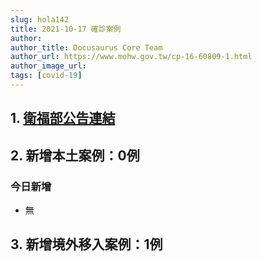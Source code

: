 ```yaml
---
slug: hola142
title: 2021-10-17 確診案例
author: 
author_title: Docusaurus Core Team
author_url: https://www.mohw.gov.tw/cp-16-60809-1.html
author_image_url: 
tags: [covid-19]
---
```


## 1. [衛福部公告連結](https://www.cdc.gov.tw/Bulletin/Detail/3PM-PVB3sl_RxAu0LGFpCw?typeid=9)

## 2. 新增本土案例：0例

### 今日新增
* 無

## 3. 新增境外移入案例：1例
